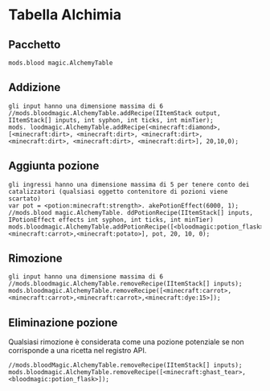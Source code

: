 # Tabella Alchimia

## Pacchetto

`mods.blood magic.AlchemyTable`

## Addizione

```zenscript
gli input hanno una dimensione massima di 6
//mods.bloodmagic.AlchemyTable.addRecipe(IItemStack output, IItemStack[] inputs, int syphon, int ticks, int minTier);
mods. loodmagic.AlchemyTable.addRecipe(<minecraft:diamond>, [<minecraft:dirt>, <minecraft:dirt>, <minecraft:dirt>, <minecraft:dirt>, <minecraft:dirt>, <minecraft:dirt>], 20,10,0);
```

## Aggiunta pozione

```zenscript
gli ingressi hanno una dimensione massima di 5 per tenere conto dei catalizzatori (qualsiasi oggetto contenitore di pozioni viene scartato)
var pot = <potion:minecraft:strength>. akePotionEffect(6000, 1);
//mods.blood magic.AlchemyTable. ddPotionRecipe(IItemStack[] inputs, IPotionEffect effects int syphon, int ticks, int minTier)
mods.bloodmagic.AlchemyTable.addPotionRecipe([<bloodmagic:potion_flask>, <minecraft:carrot>,<minecraft:potato>], pot, 20, 10, 0);
```

## Rimozione

```zenscript
gli input hanno una dimensione massima di 6
//mods.bloodmagic.AlchemyTable.removeRecipe(IItemStack[] inputs);
mods.bloodmagic.AlchemyTable.removeRecipe([<minecraft:carrot>,<minecraft:carrot>,<minecraft:carrot>,<minecraft:dye:15>]);
```

## Eliminazione pozione

Qualsiasi rimozione è considerata come una pozione potenziale se non corrisponde a una ricetta nel registro API.

```zenscript
//mods.bloodMagic.AlchemyTable.removeRecipe(IItemStack[] inputs);
mods.bloodmagic.AlchemyTable.removeRecipe([<minecraft:ghast_tear>, <bloodmagic:potion_flask>]);
```
